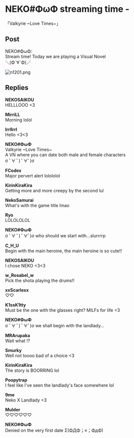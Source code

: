 # NEKO#ΦωΦ streaming time -
「Valkyrie ~Love Times~」
## Post
NEKO#ΦωΦ:<br>
Stream time! Today we are playing a Visual Novel <br>
＼(Φˋ∀ˊΦ)／




![n1201.png](im_posts/NEKO#ΦωΦ/attachments/n1201.png)
## Replies
**NEKOSAIKOU**<br>
HELLLOOO <3

**MirriLL**<br>
Morning lolol

**lrrllrrl**<br>
Hello <3<3

**NEKO#ΦωΦ**<br>
Valkyrie ~Love Times~<br>
A VN where you can date both male and female characters <br>
σ ﾟ∀ ﾟ) ﾟ∀ﾟ)σ

**FCodex**<br>
Major pervert alert lolololol

**KirinKiraKira**<br>
Getting more and more creepy by the second lul

**NekoSamurai**<br>
What's with the game title lmao

**Ryo**<br>
LOLOLOLOL

**NEKO#ΦωΦ**<br>
σ ﾟ∀ ﾟ) ﾟ∀ﾟ)σ who should we start with...slurrrrp

**C_H_U**<br>
Begin with the main heroine, the main heroine is so cute!!

**NEKOSAIKOU**<br>
I chose NEKO <3<3

**w_Rosabel_w**<br>
Pick the shota playing the drums!!

**xxScarlexx**<br>
♡♡

**K1ssK1tty**<br>
Must be the one with the glasses right? MILFs for life <3

**NEKO#ΦωΦ**<br>
σ ﾟ∀ ﾟ) ﾟ∀ﾟ)σ  we shall begin with the landlady...

**MRArupaka**<br>
Wait what !?

**Smurky**<br>
Well not toooo bad of a choice <3

**KirinKiraKira**<br>
The story is BOORRING lol

**Poopytrap**<br>
I feel like I've seen the landlady's face somewhere lol

**9me**<br>
Neko X Landlady <3

**Mulder**<br>
♡♡♡♡♡♡

**NEKO#ΦωΦ**<br>
Denied on the very first date  Σ(ΦДΦ；≡；ΦдΦ)

